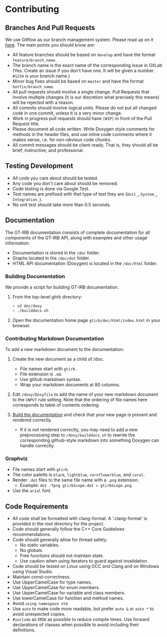 Contributing
============

Branches And Pull Requests
--------------------------

We use Gitflow as our branch management system. Please read up on it
[here](https://www.atlassian.com/git/tutorials/comparing-workflows/feature-branch-workflow). The
main points you should know are:

* All feature branches should be based on `develop` and have the
  format `feature/branch_name`.
* The branch name is the exact name of the corresponding issue in
  GitLab (Yes.  Create an issue if you don't have one.  It will be
  given a number.  `#1234` is your branch name.)
* Minor bug fixes should be based on `master` and have the format
  `hotfix/branch_name`.
* All pull requests should involve a single change. Pull Requests that
  involve multiple changes (it is our discretion what precisely this
  means) will be rejected with a reason.
* All commits should involve logical units. Please do not put all
  changed code in one commit, unless it is a very minor change.
* Work in progress pull requests should have `[WIP]` in front of the
  Pull Request title.
* Please document all code written. Write Doxygen style comments for
  methods in the header files, and use inline code comments where it
  makes sense, i.e. for non-obvious code chunks.
* All commit messages should be client ready.  That is, they should
  all be brief, instructive, and professional.

Testing Development
-------------------

- All code you care about should be tested.
- Any code you don't care about should be removed.
- Code testing is done via Google Test.  
- Test names are prefixed with thet type of test they are (`Unit_`, `System_`, `Integration_`).
- No unit test should take more than 0.5 seconds.

Documentation
-------------

The GT-IRB documentation consists of complete documentation for all
components of the GT-IRB API, along with examples and other usage
information.

- Documentation is stored in the `/doc` folder.
- Graphs located in the `/doc/dot` folder.
- HTML API documentation (Doxygen) is located in the `/doc/html`
  folder.


### Building Documentation

We provide a script for building GT-IRB documentation. 

1. From the top-level gtirb directory:

   ```bash
   > cd doc/doxy
   > ./builddocs.sh
   ```

2. Open the documentation home page `gtirb/doc/html/index.html` 
   in your browser.


### Contributing Markdown Documentation

To add a new markdown document to the documentation:

1. Create the new document as a child of /doc.
   - File names start with `gtirb`.
   - File extension is `.md`.
   - Use github markdown syntax.
   - Wrap your markdown documents at 80 columns.

2. Edit `/doxy/Doxyfile` to add the name of your new markdown document
   to the `INPUT` rule setting. Note that the ordering of file names
   here corresponds to table of contents ordering.

3. [Build the documentation](#building-documentation) and check that
   your new page is present and rendered correctly.
   - If it is not rendered correctly, you may need to add a new 
     preprocessing step to `/doxy/builddocs.sh` to rewrite the 
     corresponding github-style markdown into something Doxygen 
     can handle correctly.

### Graphviz

- File names start with `gtirb`.  
- The color palette is `black`, `lightblue`, `cornflowerblue`, and `coral`.
- Render `.dot` files to the same file name with a `.png` extension.
	* Example: `dot -Tpng gtirbScope.dot > gtirbScope.png`
- Use the `arial` font.

Code Requirements
-----------------

- All code shall be formatted with clang-format.  A '.clang-format' is
  provided in the root directory for the project.
- Code should generally follow the C++ Core Guidelines recommendations.
- Code should generally allow for thread safety.
	- No static variables.
	- No globals
	- Free functions should not maintain state.
	- Use caution when using iterators to guard against invalidation.
- Code should be tested on Linux using GCC and Clang and on Windows using Visual Studio.
- Maintain const-correctness.
- Use UpperCamelCase for type names.
- Use UpperCamelCase for enum members.
- Use UpperCamelCase for variable and class members.
- Use lowerCamelCase for function and method names.
- Avoid `using namespace std`
- Use `auto` to make code more readable, but prefer `auto &` or `auto *` 
  to avoid unexpected copies.
- `#include` as little as possible to reduce compile times. Use
  forward declarations of classes when possible to avoid including
  their definitions.
  
